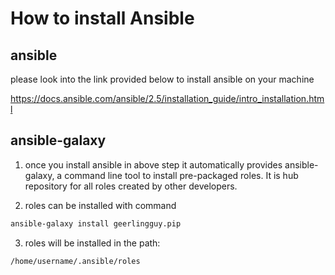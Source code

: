 # How to install Ansible

## ansible
please look into the link provided below to install ansible on your machine 

https://docs.ansible.com/ansible/2.5/installation_guide/intro_installation.html

## ansible-galaxy

1. once you install ansible in above step it automatically provides ansible-galaxy, a command line tool to install pre-packaged roles. It is hub repository for all roles created by other developers. 

2. roles can be installed with command 

```bash
ansible-galaxy install geerlingguy.pip
```

3. roles will be installed in the path:

```bash
/home/username/.ansible/roles
```

